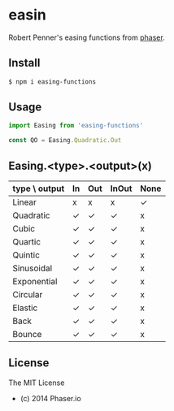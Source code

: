 # easin

Robert Penner&#39;s easing functions from [phaser](https://github.com/photonstorm/phaser).

## Install

```bash
$ npm i easing-functions
```

## Usage

```js
import Easing from 'easing-functions'

const QO = Easing.Quadratic.Out
```

## Easing.&lt;type&gt;.&lt;output&gt;(x)

type \ output |  In  |  Out  |  InOut  |  None
------------- | ---- | ----- | ------- | ------
Linear        |   x  |   x   |    x    |   ✓
Quadratic     |   ✓  |   ✓   |   ✓     |   x
Cubic         |   ✓  |   ✓   |   ✓     |   x
Quartic       |   ✓  |   ✓   |   ✓     |   x
Quintic       |   ✓  |   ✓   |   ✓     |   x
Sinusoidal    |   ✓  |   ✓   |   ✓     |   x
Exponential   |   ✓  |   ✓   |   ✓     |   x
Circular      |   ✓  |   ✓   |   ✓     |   x
Elastic       |   ✓  |   ✓   |   ✓     |   x
Back          |   ✓  |   ✓   |   ✓     |   x
Bounce        |   ✓  |   ✓   |   ✓     |   x


## License

The MIT License

- (c) 2014 Phaser.io
